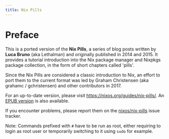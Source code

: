 ```yaml
---
title: Nix Pills
---
```


# Preface

This is a ported version of the **Nix Pills**, a series of blog posts written by **Luca Bruno** (aka Lethalman) and originally published in 2014 and 2015. It provides a tutorial introduction into the Nix package manager and Nixpkgs package collection, in the form of short chapters called 'pills'.

Since the Nix Pills are considered a classic introduction to Nix, an effort to port them to the current format was led by Graham Christensen (aka grahamc / gchristensen) and other contributors in 2017.

For an up-to-date version, please visit <https://nixos.org/guides/nix-pills/>. An [EPUB version](https://nixos.org/guides/nix-pills/nix-pills.epub) is also available.

If you encounter problems, please report them on the [nixos/nix-pills](https://github.com/NixOS/nix-pills/issues) issue tracker.

<div class="info">

Note: Commands prefixed with `#` have to be run as root, either requiring to login as root user or temporarily switching to it using `sudo` for example.

</div>
